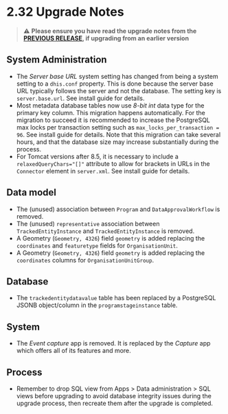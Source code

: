 # 2.32 Upgrade Notes

> :warning: **Please ensure you have read the upgrade notes from the [PREVIOUS RELEASE](../2.31/README.md), if upgrading from an earlier version**

## System Administration
- The *Server base URL* system setting has changed from being a system setting to a `dhis.conf` property. This is done because the server base URL typically follows the server and not the database. The setting key is `server.base.url`. See install guide for details.
- Most metadata database tables now use *8-bit int* data type for the primary key column. This migration happens automatically. For the migration to succeed it is recommended to increase the PostgreSQL max locks per transaction setting such as `max_locks_per_transaction = 96`. See install guide for details. Note that this migration can take several hours, and that the database size may increase substantially during the process.
- For Tomcat versions after 8.5, it is necessary to include a `relaxedQueryChars="[]"` attribute to allow for brackets in URLs in the `Connector` element in `server.xml`. See install guide for details.

## Data model
- The (unused) association between `Program` and `DataApprovalWorkflow` is removed.
- The (unused) `representative` association between `TrackedEntityInstance` and `TrackedEntityInstance` is removed.
- A Geometry (`Geometry, 4326`) field `geometry` is added replacing the `coordinates` and `featuretype` fields for `OrganisationUnit`.
- A Geometry (`Geometry, 4326`) field `geometry` is added replacing the `coordinates` columns for `OrganisationUnitGroup`.

## Database
- The `trackedentitydatavalue` table has been replaced by a PostgreSQL JSONB object/column in the `programstageinstance` table. 

## System
- The *Event capture* app is removed. It is replaced by the *Capture* app which offers all of its features and more.

## Process
- Remember to drop SQL view from Apps > Data administration > SQL views before upgrading to avoid database integrity issues during the upgrade process, then recreate them after the upgrade is completed.
